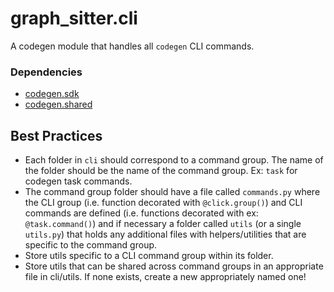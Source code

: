 # graph_sitter.cli

A codegen module that handles all `codegen` CLI commands.

### Dependencies

- [codegen.sdk](https://github.com/codegen-sh/graph-sitter/tree/develop/src/codegen/sdk)
- [codegen.shared](https://github.com/codegen-sh/graph-sitter/tree/develop/src/codegen/shared)

## Best Practices

- Each folder in `cli` should correspond to a command group. The name of the folder should be the name of the command group. Ex: `task` for codegen task commands.
- The command group folder should have a file called `commands.py` where the CLI group (i.e. function decorated with `@click.group()`) and CLI commands are defined (i.e. functions decorated with ex: `@task.command()`) and if necessary a folder called `utils` (or a single `utils.py`) that holds any additional files with helpers/utilities that are specific to the command group.
- Store utils specific to a CLI command group within its folder.
- Store utils that can be shared across command groups in an appropriate file in cli/utils. If none exists, create a new appropriately named one!

